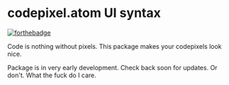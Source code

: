 # codepixel.atom UI syntax

[![forthebadge](http://forthebadge.com/images/badges/fuck-it-ship-it.svg)](http://forthebadge.com)

Code is nothing without pixels. This package makes your codepixels look nice.

Package is in very early development. Check back soon for updates. Or don't. What the fuck do I care.

